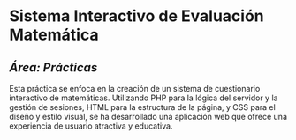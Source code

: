 # Sistema Interactivo de Evaluación Matemática
## _Área: Prácticas_
Esta práctica se enfoca en la creación de un sistema de cuestionario interactivo de matemáticas. Utilizando PHP para la lógica del servidor y la gestión de sesiones, HTML para la estructura de la página, y CSS para el diseño y estilo visual, se ha desarrollado una aplicación web que ofrece una experiencia de usuario atractiva y educativa.
